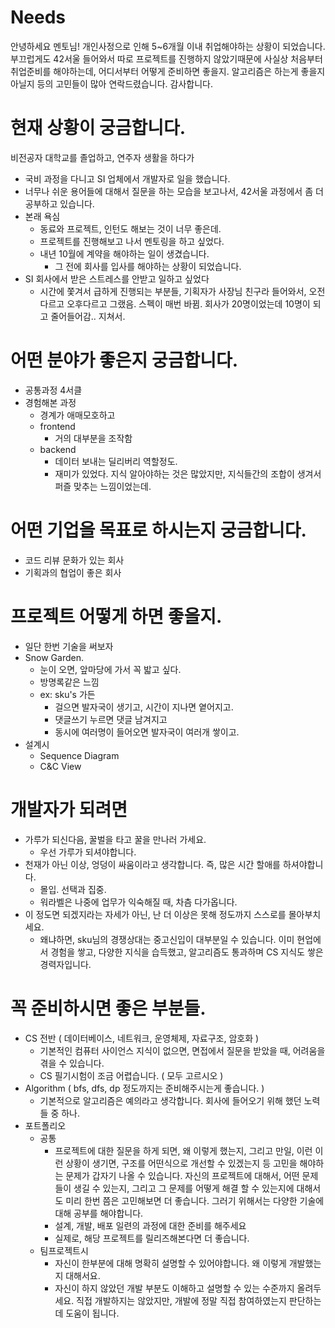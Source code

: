 # Needs

안녕하세요 멘토님!
개인사정으로 인해 5~6개월 이내 취업해야하는 상황이 되었습니다. 
부끄럽게도 42서울 들어와서 따로 프로젝트를 진행하지 않았기때문에 사실상 처음부터 취업준비를 해야하는데, 어디서부터 어떻게 준비하면 좋을지. 알고리즘은 하는게 좋을지 아닐지 등의 고민들이 많아 연락드렸습니다.
감사합니다.

# 현재 상황이 궁금합니다.
비전공자 대학교를 졸업하고, 연주자 생활을 하다가
- 국비 과정을 다니고 SI 업체에서 개발자로 일을 했습니다.
- 너무나 쉬운 용어들에 대해서 질문을 하는 모습을 보고나서, 42서울 과정에서 좀 더 공부하고 있습니다.
- 본래 욕심
  - 동료와 프로젝트, 인턴도 해보는 것이 너무 좋은데.
  - 프로젝트를 진행해보고 나서 멘토링을 하고 싶었다.
  - 내년 10월에 계약을 해야하는 일이 생겼습니다.
    - 그 전에 회사를 입사를 해야하는 상황이 되었습니다.
- SI 회사에서 받은 스트레스를 안받고 일하고 싶었다
  - 시간에 쫓겨서 급하게 진행되는 부분들, 기획자가 사장님 친구라 들어와서, 오전다르고 오후다르고 그랬음. 스펙이 매번 바뀜. 회사가 20명이었는데 10명이 되고 줄어들어감.. 지쳐서.

# 어떤 분야가 좋은지 궁금합니다.
- 공통과정 4서클
- 경험해본 과정
  - 경계가 애매모호하고
  - frontend
    - 거의 대부분을 조작함
  - backend
    - 데이터 보내는 딜리버리 역할정도.
    - 재미가 있었다. 지식 알아야하는 것은 많았지만, 지식들간의 조합이 생겨서 퍼즐 맞추는 느낌이었는데.

# 어떤 기업을 목표로 하시는지 궁금합니다.
- 코드 리뷰 문화가 있는 회사
- 기획과의 협업이 좋은 회사

# 프로젝트 어떻게 하면 좋을지.
- 일단 한번 기술을 써보자
- Snow Garden. 
  - 눈이 오면, 앞마당에 가서 꼭 밟고 싶다.
  - 방명록같은 느낌
  -  ex: sku's 가든
     - 걸으면 발자국이 생기고, 시간이 지나면 옅어지고.
     - 댓글쓰기 누르면 댓글 남겨지고
     - 동시에 여러명이 들어오면 발자국이 여러개 쌓이고.
- 설계시
  - Sequence Diagram
  - C&C View

# 개발자가 되려면
- 가루가 되신다음, 꿀벌을 타고 꿀을 만나러 가세요. 
  - 우선 가루가 되셔야합니다.
- 천재가 아닌 이상, 엉덩이 싸움이라고 생각합니다. 즉, 많은 시간 할애를 하셔야합니다.
  - 몰입. 선택과 집중.
  - 워라벨은 나중에 업무가 익숙해질 때, 차츰 다가옵니다.
- 이 정도면 되겠지라는 자세가 아닌, 난 더 이상은 못해 정도까지 스스로를 몰아부치세요.
    - 왜냐하면, sku님의 경쟁상대는 중고신입이 대부분일 수 있습니다. 이미 현업에서 경험을 쌓고, 다양한 지식을 습득했고, 알고리즘도 통과하며 CS 지식도 쌓은 경력자입니다.

# 꼭 준비하시면 좋은 부분들.
- CS 전반 ( 데이터베이스, 네트워크, 운영체제, 자료구조, 암호화 )
  - 기본적인 컴퓨터 사이언스 지식이 없으면, 면접에서 질문을 받았을 때, 어려움을 겪을 수 있습니다.
  - CS 필기시험이 조금 어렵습니다. ( 모두 고르시오  )
- Algorithm ( bfs, dfs, dp 정도까지는 준비해주시는게 좋습니다. )
  - 기본적으로 알고리즘은 예의라고 생각합니다. 회사에 들어오기 위해 했던 노력들 중 하나.
- 포트폴리오 
  - 공통
    - 프로젝트에 대한 질문을 하게 되면, 왜 이렇게 했는지, 그리고 만일, 이런 이런 상황이 생기면, 구조를 어떤식으로 개선할 수 있겠는지 등 고민을 해야하는 문제가 갑자기 나올 수 있습니다. 자신의 프로젝트에 대해서, 어떤 문제들이 생길 수 있는지, 그리고 그 문제를 어떻게 해결 할 수 있는지에 대해서도 미리 한번 쯤은 고민해보면 더 좋습니다. 그러기 위해서는 다양한 기술에 대해 공부를 해야합니다. 
    - 설계, 개발, 배포 일련의 과정에 대한 준비를 해주세요
    - 실제로, 해당 프로젝트를 릴리즈해본다면 더 좋습니다.
  - 팀프로젝트시
    - 자신이 한부분에 대해 명확히 설명할 수 있어야합니다. 왜 이렇게 개발했는지 대해서요.
    - 자신이 하지 않았던 개발 부분도 이해하고 설명할 수 있는 수준까지 올려두세요. 직접 개발하지는 않았지만, 개발에 정말 직접 참여하였는지 판단하는데 도움이 됩니다.